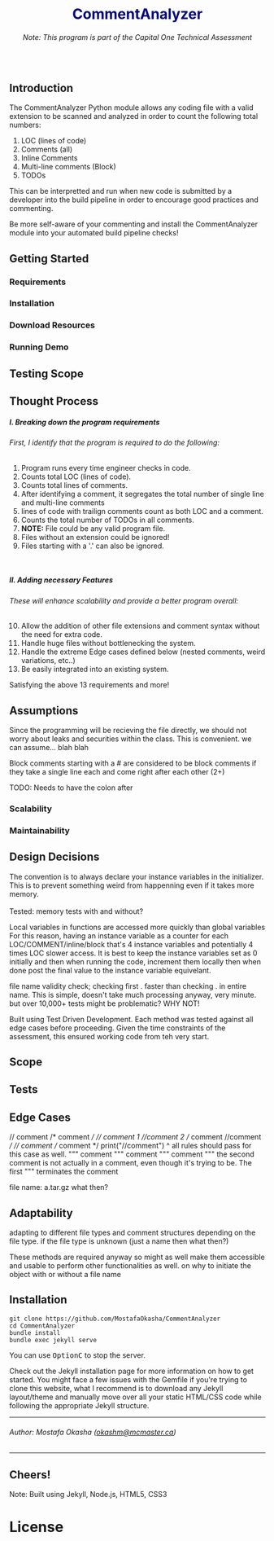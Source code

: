<h1 style="text-align:center ; color:navy">CommentAnalyzer</h1>

<h6 style="text-align:center">Note: This program is part of the Capital One Technical Assessment</h6>


<br>

## Introduction
The CommentAnalyzer Python module allows any coding file with a valid extension to be scanned and 
analyzed in order to count the following total numbers:
1. LOC (lines of code)
2. Comments (all)
3. Inline Comments
4. Multi-line comments (Block)
5. TODOs

This can be interpretted and run when new code is submitted by a developer into 
the build pipeline in order to encourage good practices and commenting.  
  
Be more self-aware of your commenting and install the CommentAnalyzer module into your automated build pipeline
checks!

## Getting Started

### Requirements

### Installation

### Download Resources

### Running Demo

## Testing Scope

## Thought Process

##### I. Breaking down the program requirements
###### First, I identify that the program is required to do the following:
1. Program runs every time engineer checks in code.
2. Counts total LOC (lines of code).
3. Counts total lines of comments.
4. After identifying a comment, it segregates the total number of single line and multi-line comments
5. lines of code with trailign comments count as both LOC and a comment.
6. Counts the total number of TODOs in all comments.
7. **NOTE:** File could be any valid program file.
8. Files without an extension could be ignored!
9. Files starting with a '.' can also be ignored.  
<br>

##### II. Adding necessary Features
###### These will enhance scalability and provide a better program overall:

10. Allow the addition of other file extensions and comment syntax without the need for extra code.
11. Handle huge files without bottlenecking the system.
12. Handle the extreme Edge cases defined below (nested comments, weird variations, etc..)
13. Be easily integrated into an existing system.

Satisfying the above 13 requirements and more! 


## Assumptions
Since the programming will be recieving the file directly, we should not worry about 
leaks and securities within the class. This is convenient.
we can assume... blah blah

Block comments starting with a # are considered to be block comments if they take
a single line each and come right after each other (2+)

TODO: Needs to have the colon after



### Scalability

### Maintainability




## Design Decisions
The convention is to always declare your instance variables in the initializer. 
This is to prevent something weird from happenning even if it takes more memory.  
<br>
Tested: memory tests with and without?

Local variables in functions are accessed more quickly than global variables
For this reason, having an instance variable as a counter for
each LOC/COMMENT/inline/block that's 4 instance variables
and potentially 4 times LOC slower access. It is best
to keep the instance variables set as 0 initially and then
when running the code, increment them locally then when done
post the final value to the instance variable equivelant.

file name validity check; checking first . faster than checking
. in entire name. This is simple, doesn't take
much processing anyway, very minute. but over
10,000+ tests might be problematic?
WHY NOT!


Built using Test Driven Development. Each method was
tested against all edge cases before
proceeding. Given the time constraints of the
assessment, this ensured working code
from teh very start.


## Scope

## Tests

## Edge Cases
// comment
/* comment */
// comment 1 //comment 2
/* comment //comment */
// comment /* comment */
print("//comment")
^ all rules should pass for this case as well.
""" comment """ comment """ comment """
the second comment is not actually in a comment,
even though it's trying to be. The first """ terminates
the comment

file name: a.tar.gz
what then?


## Adaptability
adapting to different file types and comment structures depending on the file type.
if the file type is unknown (just a name then what then?)

These methods are required anyway so might as well
make them accessible and usable to perform other functionalities
as well.
on why to initiate the object with or without a file name
## Installation

```console
git clone https://github.com/MostafaOkasha/CommentAnalyzer
cd CommentAnalyzer
bundle install
bundle exec jekyll serve
```

You can use <kbd>Option</kbd><kbd>C</kbd> to stop the server.

Check out the Jekyll installation page for more information on how to get started. You might face a few issues with the Gemfile if you're trying to clone this website, what I recommend is to download any Jekyll layout/theme and manually move over all your static HTML/CSS code while following the appropriate Jekyll structure.


---
###### Author: Mostafa Okasha (okashm@mcmaster.ca)
---

## Cheers!

Note: Built using Jekyll, Node.js, HTML5, CSS3

# License
